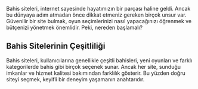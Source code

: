Bahis siteleri, internet sayesinde hayatımızın bir parçası haline geldi. Ancak bu dünyaya adım atmadan önce dikkat etmeniz gereken birçok unsur var. Güvenilir bir site bulmak, oyun seçimlerinizi nasıl yapacağınızı öğrenmek ve bütçenizi yönetmek önemlidir. Peki, nereden başlamalı?

## Bahis Sitelerinin Çeşitliliği

Bahis siteleri, kullanıcılarına genellikle çeşitli bahisleri, yeni oyunları ve farklı kategorilerde bahis gibi birçok seçenek sunar. Ancak her site, sunduğu imkanlar ve hizmet kalitesi bakımından farklılık gösterir. Bu yüzden doğru siteyi seçmek, keyifli bir deneyim yaşamanın anahtarıdır.
